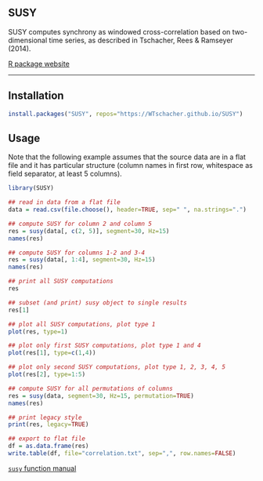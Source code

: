 SUSY
----

SUSY computes synchrony as windowed cross-correlation based on two-dimensional time series, as described in Tschacher, Rees & Ramseyer (2014).

[R package website](https://WTschacher.github.io/SUSY)

----

Installation
----

```r
install.packages("SUSY", repos="https://WTschacher.github.io/SUSY")
```

Usage
----

Note that the following example assumes that the source data are in a flat file and it has particular structure (column names in first row, whitespace as field separator, at least 5 columns).

```r
library(SUSY)

## read in data from a flat file
data = read.csv(file.choose(), header=TRUE, sep=" ", na.strings=".")

## compute SUSY for column 2 and column 5
res = susy(data[, c(2, 5)], segment=30, Hz=15)
names(res)

## compute SUSY for columns 1-2 and 3-4
res = susy(data[, 1:4], segment=30, Hz=15)
names(res)

## print all SUSY computations
res

## subset (and print) susy object to single results
res[1]

## plot all SUSY computations, plot type 1
plot(res, type=1)

## plot only first SUSY computations, plot type 1 and 4
plot(res[1], type=c(1,4))

## plot only second SUSY computations, plot type 1, 2, 3, 4, 5
plot(res[2], type=1:5)

## compute SUSY for all permutations of columns
res = susy(data, segment=30, Hz=15, permutation=TRUE)
names(res)

## print legacy style
print(res, legacy=TRUE)

## export to flat file
df = as.data.frame(res)
write.table(df, file="correlation.txt", sep=",", row.names=FALSE)
```

[`susy` function manual](https://WTschacher.github.io/SUSY/reference/susy.html)

